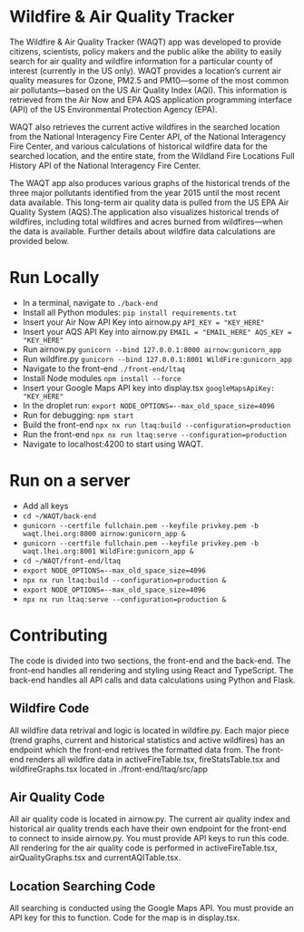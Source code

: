 # Wildfire & Air Quality Tracker

The Wildfire & Air Quality Tracker (WAQT) app was developed to provide citizens, scientists, policy makers and the public alike the ability to easily search for air quality and wildfire information for a particular county of interest (currently in the US only). WAQT provides a location’s current air quality measures for Ozone, PM2.5 and PM10—some of the most common air pollutants—based on the US Air Quality Index (AQI). This information is retrieved from the Air Now and EPA AQS application programming interface (API) of the US Environmental Protection Agency (EPA).

WAQT also retrieves the current active wildfires in the searched location from the National Interagency Fire Center API, of the National Interagency Fire Center, and various calculations of historical wildfire data for the searched location, and the entire state, from the Wildland Fire Locations Full History API of the National Interagency Fire Center.


The WAQT app also produces various graphs of the historical trends of the three major pollutants identified from the year 2015 until the most recent data available. This long-term air quality data is pulled from the US EPA Air Quality System (AQS).The application also visualizes historical trends of wildfires, including total wildfires and acres burned from wildfires—when the data is available. Further details about wildfire data calculations are provided below.


# Run Locally
- In a terminal, navigate to `./back-end`
- Install all Python modules: `pip install requirements.txt`
- Insert your Air Now API Key into airnow.py `API_KEY = "KEY_HERE"`
- Insert your AQS API Key into airnow.py `EMAIL = "EMAIL_HERE" AQS_KEY = "KEY_HERE"`
- Run airnow.py `gunicorn --bind 127.0.0.1:8000 airnow:gunicorn_app`
- Run wildfire.py `gunicorn --bind 127.0.0.1:8001 WildFire:gunicorn_app`
- Navigate to the front-end `./front-end/ltaq`
- Install Node modules `npm install --force`
- Insert your Google Maps API key into display.tsx `googleMapsApiKey: "KEY_HERE"`
- In the droplet run: `export NODE_OPTIONS=--max_old_space_size=4096`
- Run for debugging: `npm start`
- Build the front-end `npx nx run ltaq:build --configuration=production `
- Run the front-end `npx nx run ltaq:serve --configuration=production  `
- Navigate to localhost:4200 to start using WAQT. 

# Run on a server
- Add all keys
- `cd ~/WAQT/back-end`
- `gunicorn --certfile fullchain.pem --keyfile privkey.pem -b waqt.lhei.org:8000 airnow:gunicorn_app &`
- `gunicorn --certfile fullchain.pem --keyfile privkey.pem -b waqt.lhei.org:8001 WildFire:gunicorn_app &`
- `cd ~/WAQT/front-end/ltaq`
- `export NODE_OPTIONS=--max_old_space_size=4096`
- `npx nx run ltaq:build --configuration=production &`
- `export NODE_OPTIONS=--max_old_space_size=4096`
- `npx nx run ltaq:serve --configuration=production &`

# Contributing
The code is divided into two sections, the front-end and the back-end. The front-end handles all rendering and styling using React and TypeScript. The back-end handles all API calls and data calculations using Python and Flask.
## Wildfire Code
All wildfire data retrival and logic is located in wildfire.py. Each major piece (trend graphs, current and historical statistics and active wildfires) has an endpoint which the front-end retrives the formatted data from. The front-end renders all wildfire data in activeFireTable.tsx, fireStatsTable.tsx and wildfireGraphs.tsx located in ./front-end/ltaq/src/app
## Air Quality Code
All air quality code is located in airnow.py. The current air quality index and historical air quality trends each have their own endpoint for the front-end to connect to inside airnow.py. You must provide API keys to run this code. All rendering for the air quality code is performed in activeFireTable.tsx, airQualityGraphs.tsx and currentAQITable.tsx. 
## Location Searching Code
All searching is conducted using the Google Maps API. You must provide an API key for this to function. Code for the map is in display.tsx.
